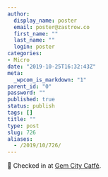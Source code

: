 ```yaml
---
author:
  display_name: poster
  email: poster@zastrow.co
  first_name: ""
  last_name: ""
  login: poster
categories:
- Micro
date: "2019-10-25T16:32:43Z"
meta:
  _wpcom_is_markdown: "1"
parent_id: "0"
password: ""
published: true
status: publish
tags: []
title: ""
type: post
slug: 726
aliases:
  - /2019/10/726/
---
```

<p><span>📍</span> Checked in at <a href="http://4sq.com/2nKz9NJ">Gem City Catfé</a>.</p>
